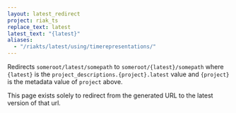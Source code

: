 ```yaml
---
layout: latest_redirect
project: riak_ts
replace_text: latest
latest_text: "{latest}"
aliases:
  - "/riakts/latest/using/timerepresentations/"
---
```


Redirects `someroot/latest/somepath` to `someroot/{latest}/somepath` 
where `{latest}` is the `project_descriptions.{project}.latest` value
and `{project}` is the metadata value of `project` above.

This page exists solely to redirect from the generated URL to the latest version of
that url.




